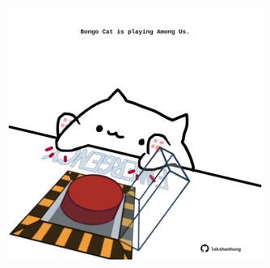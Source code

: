 <!-- built at 26/11/2023, 05:00:35 UTC -->
<p align="center">
  <img width="500" height="500" src="./ReadmeImage.svg">
</p>
